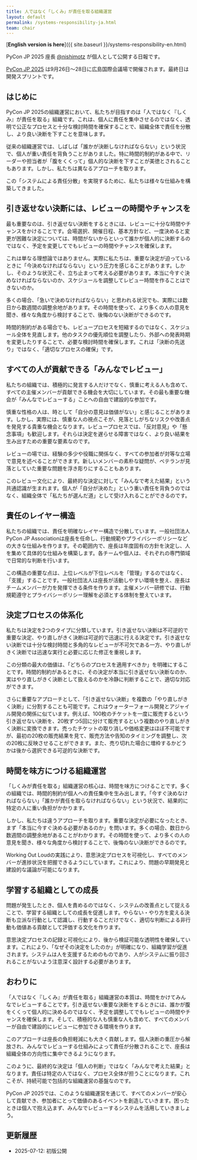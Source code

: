 ```yaml
---
title: 人ではなく「しくみ」が責任を取る組織運営
layout: default
permalink: /systems-responsibility-ja.html
team: chair
---
```


[**English version is here**]({{ site.baseurl }}/systems-responsibility-en.html)

PyCon JP 2025 座長 [@nishimotz](https://d.nishimotz.com/aboutme) が個人として公開する日報です。

[PyCon JP 2025](https://2025.pycon.jp/) は9月26日〜28日に広島国際会議場で開催されます。最終日は開発スプリントです。

## はじめに

PyCon JP 2025の組織運営において、私たちが目指すのは「人ではなく『しくみ』が責任を取る」組織です。これは、個人に責任を集中させるのではなく、透明で公正なプロセスと十分な検討時間を確保することで、組織全体で責任を分散し、より良い決断を下すことを意味します。

従来の組織運営では、しばしば「誰かが決断しなければならない」という状況で、個人が重い責任を背負うことがありました。特に時間的制約がある中で、リーダーや担当者が「腹をくくって」個人的な決断を下すことが美徳とされることもあります。しかし、私たちは異なるアプローチを取ります。

この「システムによる責任分散」を実現するために、私たちは様々な仕組みを構築してきました。

## 引き返せない決断には、レビューの時間やチャンスを

最も重要なのは、引き返せない決断をするときには、レビューに十分な時間やチャンスをかけることです。会場選択、開催日程、基本方針など、一度決めると変更が困難な決定については、時間がないからといって誰かが個人的に決断するのではなく、予定を変更してでもレビューの時間やチャンスを確保します。

これは単なる理想論ではありません。実際に私たちは、重要な決定が迫っているときに「今決めなければならない」という圧力を感じることがあります。しかし、そのような状況こそ、立ち止まって考える必要があります。本当に今すぐ決めなければならないのか、スケジュールを調整してレビュー時間を作ることはできないのか。

多くの場合、「急いで決めなければならない」と思われる状況でも、実際には数日から数週間の調整余地があります。その時間を使って、より多くの人の意見を聞き、様々な角度から検討することで、後悔のない決断ができるのです。

時間的制約がある場合でも、レビュープロセスを短縮するのではなく、スケジュール全体を見直します。他のタスクの優先順位を調整したり、外部への発表時期を変更したりすることで、必要な検討時間を確保します。これは「決断の先送り」ではなく、「適切なプロセスの確保」です。

## すべての人が貢献できる「みんなでレビュー」

私たちの組織では、積極的に発言する人だけでなく、慎重に考える人も含めて、すべての主催メンバーが貢献できる機会を大切にしています。その最も重要な機会が「みんなでレビューする」ことへの自由で建設的な参加です。

慎重な性格の人は、時として「自分の意見は価値がない」と感じることがあります。しかし、実際には、慎重な人の視点こそが、見落としがちなリスクや改善点を発見する貴重な機会となります。レビュープロセスでは、「反対意見」や「懸念事項」も歓迎します。それらは決定を遅らせる障害ではなく、より良い結果を生み出すための重要な要素なのです。

レビューの場では、経験の多少や役職に関係なく、すべての参加者が対等な立場で意見を述べることができます。新しいメンバーの素朴な疑問が、ベテランが見落としていた重要な問題を浮き彫りにすることもあります。

このレビュー文化により、最終的な決定に対して「みんなで考えた結果」という共通認識が生まれます。個人が「自分が決めた」という重い責任を背負うのではなく、組織全体で「私たちが選んだ道」として受け入れることができるのです。

## 責任のレイヤー構造

私たちの組織では、責任を明確なレイヤー構造で分散しています。一般社団法人PyCon JP Associationは座長を任命し、行動規範やプライバシーポリシーなどの大きな仕組みを作ります。その範囲内で、座長は年度固有の方針を決定し、人を集めて具体的な仕組みを構築します。各チームや個人は、それぞれの専門領域で日常的な判断を行います。

この構造の重要な点は、上位レベルが下位レベルを「管理」するのではなく、「支援」することです。一般社団法人は座長が活動しやすい環境を整え、座長はチームメンバーが力を発揮できる条件を作ります。主催メンバー研修では、行動規範遵守とプライバシーポリシー理解を必須とする体制を整えています。

## 決定プロセスの体系化

私たちは決定を2つのタイプに分類しています。引き返せない決断は不可逆的で重要な決定、やり直しがきく決断は可逆的で迅速に行える決定です。引き返せない決断では十分な検討時間と多角的なレビューが不可欠である一方、やり直しがきく決断では迅速な実行と必要に応じた修正を重視します。

この分類の最大の価値は、「どちらのプロセスを適用すべきか」を明確にすることです。時間的制約があるときに、その決定が本当に引き返せない決断なのか、実はやり直しがきく決断として扱えるのかを冷静に判断することで、適切な対応ができます。

さらに重要なアプローチとして、「引き返せない決断」を複数の「やり直しがきく決断」に分割することも可能です。これはウォーターフォール開発とアジャイル開発の関係に似ています。例えば、100枚のチケットを一度に販売するという引き返せない決断を、20枚ずつ5回に分けて販売するという複数のやり直しがきく決断に変換できます。売ったチケットの取り消しや価格変更はほぼ不可能ですが、最初の20枚の販売結果を見て、販売方法や告知のタイミングを調整し、次の20枚に反映させることができます。また、売り切れた場合に増枠するかどうかは後から選択できる可逆的な決断です。


## 時間を味方につける組織運営

「しくみが責任を取る」組織運営の核心は、時間を味方につけることです。多くの組織では、時間的制約が個人への責任集中を生み出します。「今すぐ決めなければならない」「誰かが責任を取らなければならない」という状況で、結果的に特定の人に重い負担がかかります。

しかし、私たちは違うアプローチを取ります。重要な決定が必要になったとき、まず「本当に今すぐ決める必要があるのか」を問います。多くの場合、数日から数週間の調整余地があることがわかります。その時間を使って、より多くの人の意見を聞き、様々な角度から検討することで、後悔のない決断ができるのです。

Working Out Loudの実践により、意思決定プロセスを可視化し、すべてのメンバーが進捗状況を把握できるようにしています。これにより、問題の早期発見と建設的な議論が可能になります。

## 学習する組織としての成長

問題が発生したとき、個人を責めるのではなく、システムの改善点として捉えることで、学習する組織としての成長を促進します。やらない・やり方を変える決断も立派な行動として認識し、行動することだけでなく、適切な判断による非行動も価値ある貢献として評価する文化を作ります。

意思決定プロセスの記録と可視化により、後から検証可能な透明性を確保しています。これにより、「なぜその決定をしたのか」が明確になり、組織学習が促進されます。システムは人を支援するためのものであり、人がシステムに振り回されることがないよう注意深く設計する必要があります。

## おわりに

「人ではなく『しくみ』が責任を取る」組織運営の本質は、時間をかけてみんなでレビューすることです。引き返せない重要な決断をするときには、誰かが腹をくくって個人的に決めるのではなく、予定を調整してでもレビューの時間やチャンスを確保します。そして、積極的な人も慎重な人も含めて、すべてのメンバーが自由で建設的にレビューに参加できる環境を作ります。

このアプローチは座長の負担軽減にも大きく貢献します。個人決断の重圧から解放され、みんなでレビューする仕組みによって責任が分散されることで、座長は組織全体の方向性に集中できるようになります。

このように、最終的な決定は「個人の判断」ではなく「みんなで考えた結果」となります。責任は特定の人ではなく、プロセス全体が担うことになります。これこそが、持続可能で包括的な組織運営の基盤なのです。

PyCon JP 2025では、このような組織運営を通じて、すべてのメンバーが安心して貢献でき、参加者にとって価値のあるイベントを創造していきます。困ったときは個人で抱え込まず、みんなでレビューするシステムを活用していきましょう。

## 更新履歴

- 2025-07-12: 初版公開
